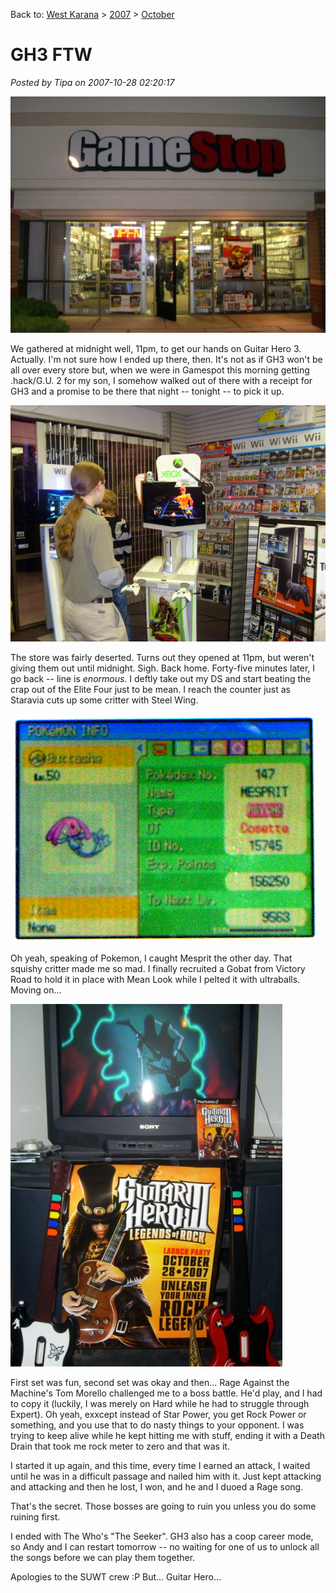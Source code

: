 Back to: [West Karana](/posts/westkarana.md) > [2007](/posts/2007/westkarana.md) > [October](./westkarana.md)
# GH3 FTW

*Posted by Tipa on 2007-10-28 02:20:17*

![](../../../uploads/2007/10/stp60759.JPG)



We gathered at midnight well, 11pm, to get our hands on Guitar Hero 3. Actually. I'm not sure how I ended up there, then. It's not as if GH3 won't be all over every store but, when we were in Gamespot this morning getting .hack/G.U. 2 for my son, I somehow walked out of there with a receipt for GH3 and a promise to be there that night -- tonight -- to pick it up.

![](../../../uploads/2007/10/stp60758.JPG)



The store was fairly deserted. Turns out they opened at 11pm, but weren't giving them out until midnight. Sigh. Back home. Forty-five minutes later, I go back -- line is *enormous*. I deftly take out my DS and start beating the crap out of the Elite Four just to be mean. I reach the counter just as Staravia cuts up some critter with Steel Wing.

![](../../../uploads/2007/10/stp60752.JPG)



Oh yeah, speaking of Pokemon, I caught Mesprit the other day. That squishy critter made me so mad. I finally recruited a Gobat from Victory Road to hold it in place with Mean Look while I pelted it with ultraballs. Moving on...

![](../../../uploads/2007/10/stp60764.JPG)



First set was fun, second set was okay and then... Rage Against the Machine's Tom Morello challenged me to a boss battle. He'd play, and I had to copy it (luckily, I was merely on Hard while he had to struggle through Expert). Oh yeah, exxcept instead of Star Power, you get Rock Power or something, and you use that to do nasty things to your opponent. I was trying to keep alive while he kept hitting me with stuff, ending it with a Death Drain that took me rock meter to zero and that was it.

I started it up again, and this time, every time I earned an attack, I waited until he was in a difficult passage and nailed him with it. Just kept attacking and attacking and then he lost, I won, and he and I duoed a Rage song.

That's the secret. Those bosses are going to ruin you unless you do some ruining first.

I ended with The Who's "The Seeker". GH3 also has a coop career mode, so Andy and I can restart tomorrow -- no waiting for one of us to unlock all the songs before we can play them together.

Apologies to the SUWT crew :P But... Guitar Hero...

